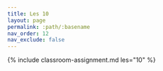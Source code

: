 ```yaml
---
title: Les 10
layout: page
permalink: :path/:basename
nav_order: 12
nav_exclude: false
---
```


{% include classroom-assignment.md les="10" %}





